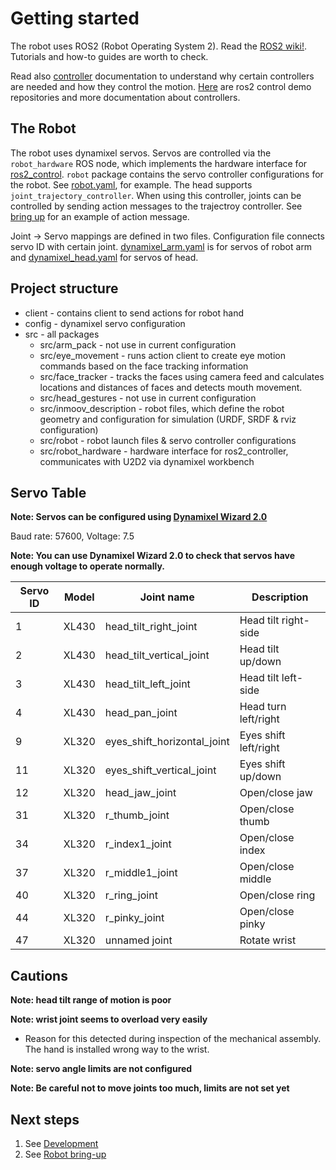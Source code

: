 
# Getting started

The robot uses ROS2 (Robot Operating System 2). Read the [ROS2 wiki!](https://index.ros.org/doc/ros2/). Tutorials and how-to guides are worth to check. 

Read also [controller](https://control.ros.org/master/index.html) documentation to understand why certain controllers are needed and how they control the motion.
[Here](https://github.com/ros-controls/ros2_control_demos) are ros2 control demo repositories and more documentation about controllers.

## The Robot

The robot uses dynamixel servos. Servos are controlled via the `robot_hardware` ROS node, which implements the hardware interface for [ros2_control](https://github.com/ros-controls/ros2_control). `robot` package contains the servo controller configurations for the robot. See [robot.yaml](src/robot/controllers/robot.yaml), for example. The head supports `joint_trajectory_controller`. When using this controller, joints can be controlled by sending action messages to the trajectroy controller. See [bring up](./docs/BRINGUP.md) for an example of action message.

Joint -> Servo mappings are defined in two files. Configuration file connects servo ID with certain joint. [dynamixel_arm.yaml](config/dynamixel_arm.yaml) is for servos of robot arm and [dynamixel_head.yaml](config/dynamixel_head.yaml) for servos of head.

## Project structure

* client - contains client to send actions for robot hand
* config - dynamixel servo configuration
* src - all packages
  * src/arm_pack - not use in current configuration
  * src/eye_movement - runs action client to create eye motion commands based on the face tracking information
  * src/face_tracker - tracks the faces using camera feed and calculates locations and distances of faces and detects mouth movement. 
  * src/head_gestures - not use in current configuration
  * src/inmoov_description - robot files, which define the robot geometry and configuration for simulation (URDF, SRDF & rviz configuration)
  * src/robot - robot launch files & servo controller configurations
  * src/robot_hardware - hardware interface for ros2_controller, communicates with U2D2 via dynamixel workbench

## Servo Table

**Note: Servos can be configured using [Dynamixel Wizard 2.0](https://emanual.robotis.com/docs/en/software/dynamixel/dynamixel_wizard2/)**

Baud rate: 57600, Voltage: 7.5

**Note: You can use Dynamixel Wizard 2.0 to check that servos have enough voltage to operate normally.**

| Servo ID | Model | Joint name                  | Description           |
| -------- | ----- | --------------------------- | --------------------- |
| 1        | XL430 | head_tilt_right_joint       | Head tilt right-side  |
| 2        | XL430 | head_tilt_vertical_joint    | Head tilt up/down     |
| 3        | XL430 | head_tilt_left_joint        | Head tilt left-side   |
| 4        | XL430 | head_pan_joint              | Head turn left/right  |
| 9        | XL320 | eyes_shift_horizontal_joint | Eyes shift left/right |
| 11       | XL320 | eyes_shift_vertical_joint   | Eyes shift up/down    |
| 12       | XL320 | head_jaw_joint              | Open/close jaw        |
| 31       | XL320 | r_thumb_joint               | Open/close thumb      |
| 34       | XL320 | r_index1_joint              | Open/close index      |
| 37       | XL320 | r_middle1_joint             | Open/close middle     |
| 40       | XL320 | r_ring_joint                | Open/close ring       |
| 44       | XL320 | r_pinky_joint               | Open/close pinky      |
| 47       | XL320 | unnamed joint               | Rotate wrist          |

## Cautions
**Note: head tilt range of motion is poor**

**Note: wrist joint seems to overload very easily**

- Reason for this detected during inspection of the mechanical assembly. The hand is installed wrong way to the wrist.

**Note: servo angle limits are not configured**

**Note: Be careful not to move joints too much, limits are not set yet**

## Next steps

1. See [Development](./docs/DEVELOPMENT.md)
2. See [Robot bring-up](./docs/BRINGUP.md)
